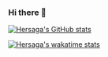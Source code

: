 ### Hi there 👋
[![Hersaga's GitHub stats](https://github-readme-stats.vercel.app/api?username=hersaga)](https://github.com/anuraghazra/github-readme-stats)

[![Hersaga's wakatime stats](https://github-readme-stats.vercel.app/api/wakatime?username=hersaga)](https://github.com/anuraghazra/github-readme-stats)
<!--
**hersaga/hersaga** is a ✨ _special_ ✨ repository because its `README.md` (this file) appears on your GitHub profile.

Here are some ideas to get you started:

- 🔭 I’m currently working on ...
- 🌱 I’m currently learning ...
- 👯 I’m looking to collaborate on ...
- 🤔 I’m looking for help with ...
- 💬 Ask me about ...
- 📫 How to reach me: ...
- 😄 Pronouns: ...
- ⚡ Fun fact: ...
-->
